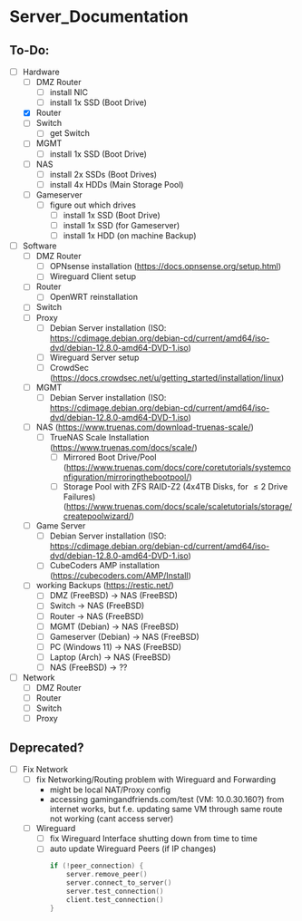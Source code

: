 # Server_Documentation
## To-Do:
- [ ] Hardware
	- [ ] DMZ Router
		- [ ] install NIC
		- [ ] install 1x SSD (Boot Drive)
	- [x] Router
	- [ ] Switch
		- [ ] get Switch
	- [ ] MGMT
		- [ ] install 1x SSD (Boot Drive)
	- [ ] NAS
		- [ ] install 2x SSDs (Boot Drives)
		- [ ] install 4x HDDs (Main Storage Pool)
	- [ ] Gameserver
		- [ ] figure out which drives
			- [ ] install 1x SSD (Boot Drive) 
			- [ ] install 1x SSD (for Gameserver)
			- [ ] install 1x HDD (on machine Backup)
- [ ] Software
	 - [ ] DMZ Router
		- [ ] OPNsense installation (https://docs.opnsense.org/setup.html)
		- [ ] Wireguard Client setup
	- [ ] Router
		- [ ] OpenWRT reinstallation
	- [ ] Switch
	- [ ] Proxy
		- [ ] Debian Server installation (ISO: https://cdimage.debian.org/debian-cd/current/amd64/iso-dvd/debian-12.8.0-amd64-DVD-1.iso)
		- [ ] Wireguard Server setup
		- [ ] CrowdSec (https://docs.crowdsec.net/u/getting_started/installation/linux)
	- [ ] MGMT
		- [ ] Debian Server installation (ISO: https://cdimage.debian.org/debian-cd/current/amd64/iso-dvd/debian-12.8.0-amd64-DVD-1.iso)
	- [ ] NAS (https://www.truenas.com/download-truenas-scale/)
		- [ ] TrueNAS Scale Installation (https://www.truenas.com/docs/scale/)
			- [ ] Mirrored Boot Drive/Pool (https://www.truenas.com/docs/core/coretutorials/systemconfiguration/mirroringthebootpool/)
			- [ ] Storage Pool with ZFS RAID-Z2 (4x4TB Disks, for $\leq 2$ Drive Failures) (https://www.truenas.com/docs/scale/scaletutorials/storage/createpoolwizard/)
	- [ ] Game Server
		- [ ] Debian Server installation (ISO: https://cdimage.debian.org/debian-cd/current/amd64/iso-dvd/debian-12.8.0-amd64-DVD-1.iso)
		- [ ] CubeCoders AMP installation (https://cubecoders.com/AMP/Install)
	- [ ] working Backups (https://restic.net/)
		- [ ] DMZ (FreeBSD) -> NAS (FreeBSD)
		- [ ] Switch -> NAS (FreeBSD)
		- [ ] Router -> NAS (FreeBSD)
		- [ ] MGMT (Debian) -> NAS (FreeBSD)
		- [ ] Gameserver (Debian) -> NAS (FreeBSD)
		- [ ] PC (Windows 11) -> NAS (FreeBSD)
		- [ ] Laptop (Arch) -> NAS (FreeBSD)
		- [ ] NAS (FreeBSD) -> ??
- [ ] Network
	- [ ] DMZ Router
	- [ ] Router
	- [ ] Switch
	- [ ] Proxy

## Deprecated?
- [ ] Fix Network
	- [ ] fix Networking/Routing problem with Wireguard and Forwarding
		- might be local NAT/Proxy config
		- accessing gamingandfriends.com/test (VM: 10.0.30.160?) from internet works, but f.e. updating same VM through same route not working (cant access server)
	- [ ] Wireguard
		- [ ] fix Wireguard Interface shutting down from time to time
		- [ ] auto update Wireguard Peers (if IP changes)
			```c
			if (!peer_connection) {
				server.remove_peer()
				server.connect_to_server()
				server.test_connection()
				client.test_connection()
			}
			```
